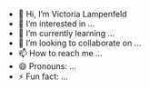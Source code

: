 - 👋 Hi, I’m Victoria Lampenfeld
- 👀 I’m interested in ...
- 🌱 I’m currently learning ...
- 💞️ I’m looking to collaborate on ...
- 📫 How to reach me ...
- 😄 Pronouns: ...
- ⚡ Fun fact: ...

<!---
vicolamp/vicolamp is a ✨ special ✨ repository because its `README.md` (this file) appears on your GitHub profile.
You can click the Preview link to take a look at your changes.
--->
